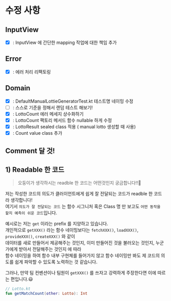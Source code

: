 # 수정 사항


## InputView
- [x] : InputView 에 간단한 mapping 작업에 대한 책임 추가

## Error  

- [x] : 에러 처리 리팩토링

## Domain  
- [x] : DefaultManualLottieGeneratorTest.kt 테스트명 네이밍 수정  
- [ ] : 스스로 기준을 정해서 랜덤 테스트 해보기!
- [x] : LottoCount 에러 메세지 상수화하기
- [x] : LottoCount 팩토리 메서드 함수 nullable 하게 수정
- [x] : LottoResult sealed class 적용 ( manual lotto 생성할 때 사용)  
- [x] : Count value class 추가
## Comment 달 것!

## 1) Readable 한 코드 
> 오둥이가 생각하시는 readble 한 코드는 어떤것인지 궁금합니다!!🤔  

저는 작성한 코드의 의도가 클러이언트에게 쉽게 잘 전달되는 코드가 readble 한 코드라 생각합니다!  
여기서 `의도가 잘 전달되는 코드` 는 함수 시그니처 혹은 Class 명 만 보고도 `어떤 동작을 할지 예측이 쉬운 코드`입니다.  

 예시로는 저는 `get` 이라는 prefix 를 지양하고 있습니다.  
개인적으로 `getXXX()` 라는 함수 네이밍보다는 `fetchXXX()`, `loadXXX()`, `provideXXX()`, `createXXX()` 와 같이  
데이터를 새로 만들어서 제공해주는 것인지, 이미 만들어진 것을 불러오는 것인지, 누군가에게 받아서 전달해주는 것인지 에 따라  
함수 네이밍을 하여 함수 내부 구현체를 들어가지 않고 함수 네이밍만 봐도 제 코드의 의도를 쉽게 파악할 수 있도록 노력하는 것 같습니다.  

그러나, 만약 팀 컨벤션이나 팀원이 `getXXX()` 를 쓰자고 강력하게 주장한다면 이에 따르는 편입니다.😃   
```kotlin  
// Lotto.kt
fun getMatchCount(other: Lotto): Int
```


